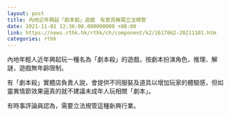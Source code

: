```yaml
---
layout: post
title: 內地近年興起「劇本殺」遊戲　有意見稱需立法規管
date: 2021-11-01 12:36:08.000000000 +08:00
link: https://news.rthk.hk/rthk/ch/component/k2/1617862-20211101.htm
categories: rthk
---
```


內地年輕人近年興起玩一種名為「劇本殺」的遊戲，按劇本扮演角色，推理、解謎，遊戲無年齡限制。

有「劇本殺」實體店負責人說，會提供不同服裝及道具以增加玩家的體驗感，但如靈異情節效果逼真的就不建議未成年人玩相關「劇本」。

有時事評論員認為，需要立法規管這種新興行業。
